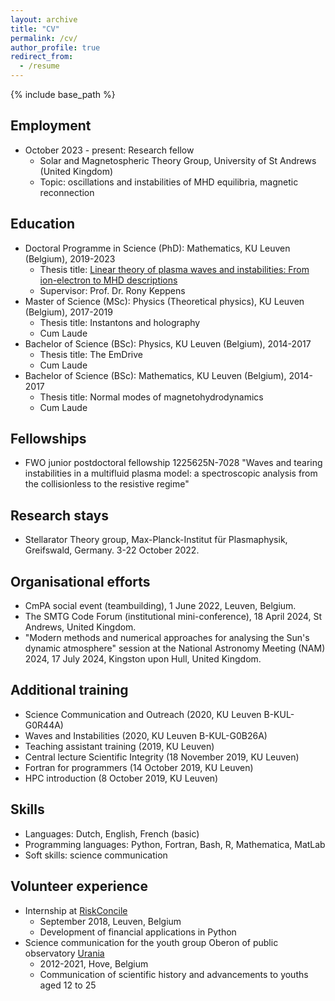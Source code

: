 ```yaml
---
layout: archive
title: "CV"
permalink: /cv/
author_profile: true
redirect_from:
  - /resume
---
```


{% include base_path %}

## Employment
* October 2023 - present: Research fellow
  * Solar and Magnetospheric Theory Group, University of St Andrews (United Kingdom)
  * Topic: oscillations and instabilities of MHD equilibria, magnetic reconnection

## Education
* Doctoral Programme in Science (PhD): Mathematics, KU Leuven (Belgium), 2019-2023
  * Thesis title: [Linear theory of plasma waves and instabilities: From ion-electron to MHD descriptions](http://jordidj.github.io/files/thesis.pdf)
  * Supervisor: Prof. Dr. Rony Keppens
* Master of Science (MSc): Physics (Theoretical physics), KU Leuven (Belgium), 2017-2019
  * Thesis title: Instantons and holography
  * Cum Laude
* Bachelor of Science (BSc): Physics, KU Leuven (Belgium), 2014-2017
  * Thesis title: The EmDrive
  * Cum Laude
* Bachelor of Science (BSc): Mathematics, KU Leuven (Belgium), 2014-2017
  * Thesis title: Normal modes of magnetohydrodynamics
  * Cum Laude

## Fellowships
* FWO junior postdoctoral fellowship 1225625N-7028 "Waves and tearing instabilities in a multifluid plasma model: a spectroscopic analysis from the collisionless to the resistive regime"
<!-- , November 2024 - October 2027. -->

## Research stays
* Stellarator Theory group, Max-Planck-Institut für Plasmaphysik, Greifswald, Germany. 3-22 October 2022.

## Organisational efforts
* CmPA social event (teambuilding), 1 June 2022, Leuven, Belgium.
* The SMTG Code Forum (institutional mini-conference), 18 April 2024, St Andrews, United Kingdom.
* "Modern methods and numerical approaches for analysing the Sun's dynamic atmosphere" session at the National Astronomy Meeting (NAM) 2024, 17 July 2024, Kingston upon Hull, United Kingdom.

## Additional training
* Science Communication and Outreach (2020, KU Leuven B-KUL-G0R44A)
* Waves and Instabilities (2020, KU Leuven B-KUL-G0B26A)
* Teaching assistant training (2019, KU Leuven)
* Central lecture Scientific Integrity (18 November 2019, KU Leuven)
* Fortran for programmers (14 October 2019, KU Leuven)
* HPC introduction (8 October 2019, KU Leuven)

## Skills
* Languages: Dutch, English, French (basic)
* Programming languages: Python, Fortran, Bash, R, Mathematica, MatLab
* Soft skills: science communication

<!-- ## Publications
  <ul>{% for post in site.publications reversed %}
    {% include archive-single-cv.html %}
  {% endfor %}</ul>
  
## Talks
  <ul>{% for post in site.talks reversed %}
    {% include archive-single-talk-cv.html  %}
  {% endfor %}</ul>
  
## Teaching
  <ul>{% for post in site.teaching reversed %}
    {% include archive-single-cv.html %}
  {% endfor %}</ul> -->

## Volunteer experience
* Internship at [RiskConcile](https://www.riskconcile.com)
  * September 2018, Leuven, Belgium
  * Development of financial applications in Python
* Science communication for the youth group Oberon of public observatory [Urania](https://www.urania.be)
  * 2012-2021, Hove, Belgium
  * Communication of scientific history and advancements to youths aged 12 to 25
